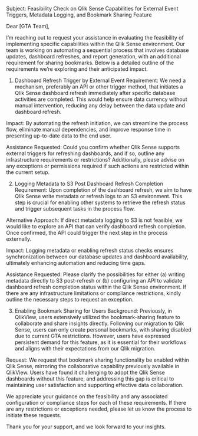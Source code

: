 Subject: Feasibility Check on Qlik Sense Capabilities for External Event Triggers, Metadata Logging, and Bookmark Sharing Feature

Dear [GTA Team],

I’m reaching out to request your assistance in evaluating the feasibility of implementing specific capabilities within the Qlik Sense environment. Our team is working on automating a sequential process that involves database updates, dashboard refreshes, and report generation, with an additional requirement for sharing bookmarks. Below is a detailed outline of the requirements we’re exploring and their anticipated impact.

1. Dashboard Refresh Trigger by External Event
Requirement: We need a mechanism, preferably an API or other trigger method, that initiates a Qlik Sense dashboard refresh immediately after specific database activities are completed. This would help ensure data currency without manual intervention, reducing any delay between the data update and dashboard refresh.

Impact: By automating the refresh initiation, we can streamline the process flow, eliminate manual dependencies, and improve response time in presenting up-to-date data to the end user.

Assistance Requested: Could you confirm whether Qlik Sense supports external triggers for refreshing dashboards, and if so, outline any infrastructure requirements or restrictions? Additionally, please advise on any exceptions or permissions required if such actions are restricted within the current setup.

2. Logging Metadata to S3 Post Dashboard Refresh Completion
Requirement: Upon completion of the dashboard refresh, we aim to have Qlik Sense write metadata or refresh logs to an S3 environment. This step is crucial for enabling other systems to retrieve the refresh status and trigger subsequent tasks in the process flow.

Alternative Approach: If direct metadata logging to S3 is not feasible, we would like to explore an API that can verify dashboard refresh completion. Once confirmed, the API could trigger the next step in the process externally.

Impact: Logging metadata or enabling refresh status checks ensures synchronization between our database updates and dashboard availability, ultimately enhancing automation and reducing time gaps.

Assistance Requested: Please clarify the possibilities for either (a) writing metadata directly to S3 post-refresh or (b) configuring an API to validate dashboard refresh completion status within the Qlik Sense environment. If there are any infrastructure limitations or compliance restrictions, kindly outline the necessary steps to request an exception.

3. Enabling Bookmark Sharing for Users
Background: Previously, in QlikView, users extensively utilized the bookmark-sharing feature to collaborate and share insights directly. Following our migration to Qlik Sense, users can only create personal bookmarks, with sharing disabled due to current GTA restrictions. However, users have expressed persistent demand for this feature, as it is essential for their workflows and aligns with their expectations from our Qlik migration.

Request: We request that bookmark sharing functionality be enabled within Qlik Sense, mirroring the collaborative capability previously available in QlikView. Users have found it challenging to adopt the Qlik Sense dashboards without this feature, and addressing this gap is critical to maintaining user satisfaction and supporting effective data collaboration.

We appreciate your guidance on the feasibility and any associated configuration or compliance steps for each of these requirements. If there are any restrictions or exceptions needed, please let us know the process to initiate these requests.

Thank you for your support, and we look forward to your insights.
